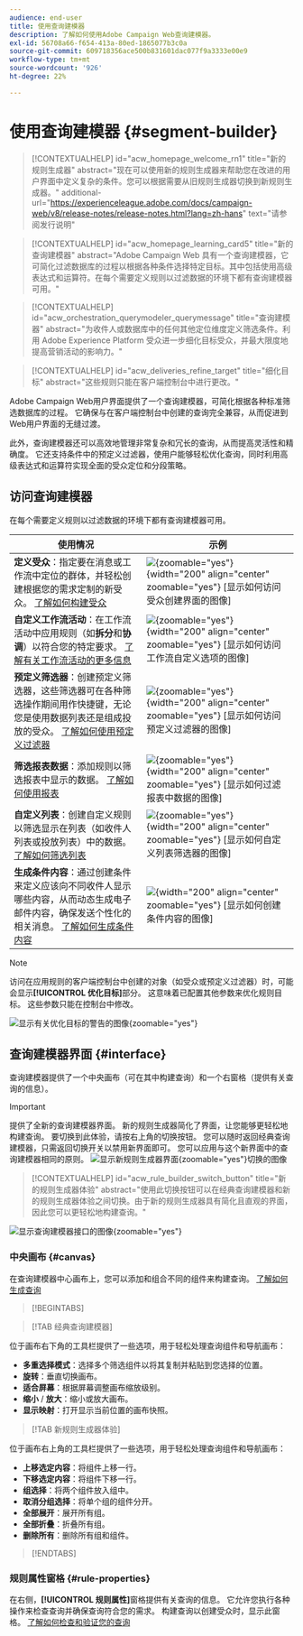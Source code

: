 ```yaml
---
audience: end-user
title: 使用查询建模器
description: 了解如何使用Adobe Campaign Web查询建模器。
exl-id: 56708a66-f654-413a-80ed-1865077b3c0a
source-git-commit: 609718356ace500b831601dac077f9a3333e00e9
workflow-type: tm+mt
source-wordcount: '926'
ht-degree: 22%

---
```


# 使用查询建模器 {#segment-builder}

>[!CONTEXTUALHELP]
>id="acw_homepage_welcome_rn1"
>title="新的规则生成器"
>abstract="现在可以使用新的规则生成器来帮助您在改进的用户界面中定义复杂的条件。您可以根据需要从旧规则生成器切换到新规则生成器。"
>additional-url="https://experienceleague.adobe.com/docs/campaign-web/v8/release-notes/release-notes.html?lang=zh-hans" text="请参阅发行说明"

>[!CONTEXTUALHELP]
>id="acw_homepage_learning_card5"
>title="新的查询建模器"
>abstract="Adobe Campaign Web 具有一个查询建模器，它可简化过滤数据库的过程以根据各种条件选择特定目标。其中包括使用高级表达式和运算符。在每个需要定义规则以过滤数据的环境下都有查询建模器可用。"

>[!CONTEXTUALHELP]
>id="acw_orchestration_querymodeler_querymessage"
>title="查询建模器"
>abstract="为收件人或数据库中的任何其他定位维度定义筛选条件。利用 Adobe Experience Platform 受众进一步细化目标受众，并最大限度地提高营销活动的影响力。"

>[!CONTEXTUALHELP]
>id="acw_deliveries_refine_target"
>title="细化目标"
>abstract="这些规则只能在客户端控制台中进行更改。"

Adobe Campaign Web用户界面提供了一个查询建模器，可简化根据各种标准筛选数据库的过程。 它确保与在客户端控制台中创建的查询完全兼容，从而促进到Web用户界面的无缝过渡。

此外，查询建模器还可以高效地管理非常复杂和冗长的查询，从而提高灵活性和精确度。 它还支持条件中的预定义过滤器，使用户能够轻松优化查询，同时利用高级表达式和运算符实现全面的受众定位和分段策略。

## 访问查询建模器

在每个需要定义规则以过滤数据的环境下都有查询建模器可用。

| 使用情况 | 示例 |
|  ---  |  ---  |
| **定义受众**：指定要在消息或工作流中定位的群体，并轻松创建根据您的需求定制的新受众。 [了解如何构建受众](../audience/one-time-audience.md) | ![](assets/access-audience.png){zoomable="yes"}{width="200" align="center" zoomable="yes"} [显示如何访问受众创建界面的图像] |
| **自定义工作流活动**：在工作流活动中应用规则（如&#x200B;**拆分**&#x200B;和&#x200B;**协调**）以符合您的特定要求。 [了解有关工作流活动的更多信息](../workflows/activities/about-activities.md) | ![](assets/access-workflow.png){zoomable="yes"}{width="200" align="center" zoomable="yes"} [显示如何访问工作流自定义选项的图像] |
| **预定义筛选器**：创建预定义筛选器，这些筛选器可在各种筛选操作期间用作快捷键，无论您是使用数据列表还是组成投放的受众。 [了解如何使用预定义过滤器](../get-started/predefined-filters.md) | ![](assets/access-predefined-filter.png){zoomable="yes"}{width="200" align="center" zoomable="yes"} [显示如何访问预定义过滤器的图像] |
| **筛选报表数据**：添加规则以筛选报表中显示的数据。 [了解如何使用报表](../reporting/gs-reports.md) | ![](assets/access-reports.png){zoomable="yes"}{width="200" align="center" zoomable="yes"} [显示如何过滤报表中数据的图像] |
| **自定义列表**：创建自定义规则以筛选显示在列表（如收件人列表或投放列表）中的数据。 [了解如何筛选列表](../get-started/list-filters.md#list-built-in-filters) | ![](assets/access-lists.png){zoomable="yes"}{width="200" align="center" zoomable="yes"} [显示如何自定义列表筛选器的图像] |
| **生成条件内容**：通过创建条件来定义应该向不同收件人显示哪些内容，从而动态生成电子邮件内容，确保发送个性化的相关消息。 [了解如何生成条件内容](../personalization/conditions.md) | ![](assets/conditional-content.png){width="200" align="center" zoomable="yes"} [显示如何创建条件内容的图像] |

>[!NOTE]
>
>访问在应用规则的客户端控制台中创建的对象（如受众或预定义过滤器）时，可能会显示&#x200B;**[!UICONTROL 优化目标]**&#x200B;部分。 这意味着已配置其他参数来优化规则目标。 这些参数只能在控制台中修改。
>
>![显示有关优化目标的警告的图像](assets/target-warning.png){zoomable="yes"}

## 查询建模器界面 {#interface}

查询建模器提供了一个中央画布（可在其中构建查询）和一个右窗格（提供有关查询的信息）。

>[!IMPORTANT]
>
>提供了全新的查询建模器界面。 新的规则生成器简化了界面，让您能够更轻松地构建查询。 要切换到此体验，请按右上角的切换按钮。 您可以随时返回经典查询建模器，只需返回切换开关以禁用新界面即可。 您可以应用与这个新界面中的查询建模器相同的原则。
>![显示新规则生成器界面](assets/query-modeler-toggle.png){zoomable="yes"}切换的图像


>[!CONTEXTUALHELP]
>id="acw_rule_builder_switch_button"
>title="新的规则生成器体验"
>abstract="使用此切换按钮可以在经典查询建模器和新的规则生成器体验之间切换。由于新的规则生成器具有简化且直观的界面，因此您可以更轻松地构建查询。"

![显示查询建模器接口的图像](assets/query-interface.png){zoomable="yes"}

### 中央画布 {#canvas}

在查询建模器中心画布上，您可以添加和组合不同的组件来构建查询。 [了解如何生成查询](build-query.md)

>[!BEGINTABS]

>[!TAB 经典查询建模器]

位于画布右下角的工具栏提供了一些选项，用于轻松处理查询组件和导航画布：

* **多重选择模式**：选择多个筛选组件以将其复制并粘贴到您选择的位置。
* **旋转**：垂直切换画布。
* **适合屏幕**：根据屏幕调整画布缩放级别。
* **缩小** / **放大**：缩小或放大画布。
* **显示映射**：打开显示当前位置的画布快照。

>[!TAB 新规则生成器体验]

位于画布右上角的工具栏提供了一些选项，用于轻松处理查询组件和导航画布：

* **上移选定内容**：将组件上移一行。
* **下移选定内容**：将组件下移一行。
* **组选择**：将两个组件放入组中。
* **取消分组选择**：将单个组的组件分开。
* **全部展开**：展开所有组。
* **全部折叠**：折叠所有组。
* **删除所有**：删除所有组和组件。

>[!ENDTABS]

### 规则属性窗格 {#rule-properties}

在右侧，**[!UICONTROL 规则属性]**&#x200B;窗格提供有关查询的信息。 它允许您执行各种操作来检查查询并确保查询符合您的需求。 构建查询以创建受众时，显示此窗格。 [了解如何检查和验证您的查询](build-query.md#check-and-validate-your-query)
